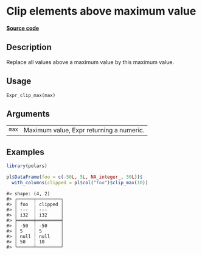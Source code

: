 

# Clip elements above maximum value

[**Source code**](https://github.com/pola-rs/r-polars/tree/main/R/expr__expr.R#L2695)

## Description

Replace all values above a maximum value by this maximum value.

## Usage

<pre><code class='language-R'>Expr_clip_max(max)
</code></pre>

## Arguments

<table>
<tr>
<td style="white-space: nowrap; font-family: monospace; vertical-align: top">
<code id="Expr_clip_max_:_max">max</code>
</td>
<td>
Maximum value, Expr returning a numeric.
</td>
</tr>
</table>

## Examples

``` r
library(polars)

pl$DataFrame(foo = c(-50L, 5L, NA_integer_, 50L))$
  with_columns(clipped = pl$col("foo")$clip_max(10))
```

    #> shape: (4, 2)
    #> ┌──────┬─────────┐
    #> │ foo  ┆ clipped │
    #> │ ---  ┆ ---     │
    #> │ i32  ┆ i32     │
    #> ╞══════╪═════════╡
    #> │ -50  ┆ -50     │
    #> │ 5    ┆ 5       │
    #> │ null ┆ null    │
    #> │ 50   ┆ 10      │
    #> └──────┴─────────┘
